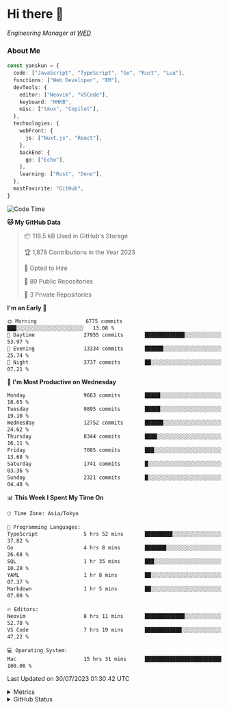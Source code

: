 # Hi there&nbsp;:wave:

<!-- ![Alt text](https://spotify-recently-played-readme.vercel.app/api?user=31kynbuubkiu3r4qh4hjuaglhfay) -->

_Engineering Manager at [WED](https://github.com/wedinc)_

### About Me

```ts
const yanskun = {
  code: ["JavaScript", "TypeScript", "Go", "Rust", "Lua"],
  functions: ["Web Developer", "EM"],
  devTools: {
    editor: ["Neovim", "VSCode"],
    keyboard: "HHKB",
    misc: ["tmux", "Copilot"],
  },
  technologies: {
    webFront: {
      js: ["Nuxt.js", "React"],
    },
    backEnd: {
      go: ["Echo"],
    },
    learning: ["Rust", "Deno"],
  },
  mostFavirite: "GitHub",
}
```

<!--START_SECTION:waka-->
![Code Time](http://img.shields.io/badge/Code%20Time-398%20hrs%2039%20mins-blue)

**🐱 My GitHub Data** 

> 📦 118.5 kB Used in GitHub's Storage 
 > 
> 🏆 1,878 Contributions in the Year 2023
 > 
> 💼 Opted to Hire
 > 
> 📜 89 Public Repositories 
 > 
> 🔑 3 Private Repositories 
 > 
**I'm an Early 🐤** 

```text
🌞 Morning                6775 commits        ███░░░░░░░░░░░░░░░░░░░░░░   13.08 % 
🌆 Daytime                27955 commits       █████████████░░░░░░░░░░░░   53.97 % 
🌃 Evening                13334 commits       ██████░░░░░░░░░░░░░░░░░░░   25.74 % 
🌙 Night                  3737 commits        ██░░░░░░░░░░░░░░░░░░░░░░░   07.21 % 
```
📅 **I'm Most Productive on Wednesday** 

```text
Monday                   9663 commits        █████░░░░░░░░░░░░░░░░░░░░   18.65 % 
Tuesday                  9895 commits        █████░░░░░░░░░░░░░░░░░░░░   19.10 % 
Wednesday                12752 commits       ██████░░░░░░░░░░░░░░░░░░░   24.62 % 
Thursday                 8344 commits        ████░░░░░░░░░░░░░░░░░░░░░   16.11 % 
Friday                   7085 commits        ███░░░░░░░░░░░░░░░░░░░░░░   13.68 % 
Saturday                 1741 commits        █░░░░░░░░░░░░░░░░░░░░░░░░   03.36 % 
Sunday                   2321 commits        █░░░░░░░░░░░░░░░░░░░░░░░░   04.48 % 
```


📊 **This Week I Spent My Time On** 

```text
🕑︎ Time Zone: Asia/Tokyo

💬 Programming Languages: 
TypeScript               5 hrs 52 mins       █████████░░░░░░░░░░░░░░░░   37.82 % 
Go                       4 hrs 8 mins        ███████░░░░░░░░░░░░░░░░░░   26.68 % 
SQL                      1 hr 35 mins        ███░░░░░░░░░░░░░░░░░░░░░░   10.20 % 
YAML                     1 hr 8 mins         ██░░░░░░░░░░░░░░░░░░░░░░░   07.37 % 
Markdown                 1 hr 5 mins         ██░░░░░░░░░░░░░░░░░░░░░░░   07.00 % 

🔥 Editors: 
Neovim                   8 hrs 11 mins       █████████████░░░░░░░░░░░░   52.78 % 
VS Code                  7 hrs 19 mins       ████████████░░░░░░░░░░░░░   47.22 % 

💻 Operating System: 
Mac                      15 hrs 31 mins      █████████████████████████   100.00 % 
```


 Last Updated on 30/07/2023 01:30:42 UTC
<!--END_SECTION:waka-->

<details>
  <summary>Metrics</summary>
  <img src="https://github.com/yanskun/yanskun/blob/main/github-metrics.svg" alt="Metrics">
</details>

<details>
  <summary>GitHub Status</summary>
  <picture>
    <source media="(prefers-color-scheme: dark)" srcset="https://raw.githubusercontent.com/yanskun/yanskun/master/profile-summary-card-output/nord_dark/0-profile-details.svg">
   <img src="https://raw.githubusercontent.com/yanskun/yanskun/master/profile-summary-card-output/default/0-profile-details.svg">
  </picture>
  <br>
  <picture>
    <source media="(prefers-color-scheme: dark)" srcset="https://raw.githubusercontent.com/yanskun/yanskun/master/profile-summary-card-output/nord_dark/1-repos-per-language.svg">
   <img src="https://raw.githubusercontent.com/yanskun/yanskun/master/profile-summary-card-output/default/1-repos-per-language.svg">
  </picture>
  <picture>
    <source media="(prefers-color-scheme: dark)" srcset="https://raw.githubusercontent.com/yanskun/yanskun/master/profile-summary-card-output/nord_dark/2-most-commit-language.svg">
   <img src="https://raw.githubusercontent.com/yanskun/yanskun/master/profile-summary-card-output/default/2-most-commit-language.svg">
  </picture>
  <br>
  <picture>
    <source media="(prefers-color-scheme: dark)" srcset="https://raw.githubusercontent.com/yanskun/yanskun/master/profile-summary-card-output/nord_dark/3-stats.svg">
   <img src="https://raw.githubusercontent.com/yanskun/yanskun/master/profile-summary-card-output/default/3-stats.svg">
  </picture>
  <picture>
    <source media="(prefers-color-scheme: dark)" srcset="https://raw.githubusercontent.com/yanskun/yanskun/master/profile-summary-card-output/nord_dark/4-productive-time.svg">
   <img src="https://raw.githubusercontent.com/yanskun/yanskun/master/profile-summary-card-output/default/4-productive-time.svg">
  </picture>
</details>

